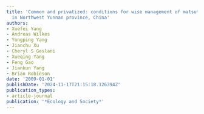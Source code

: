 ```yaml
---
title: 'Common and privatized: conditions for wise management of matsutake mushrooms
  in Northwest Yunnan province, China'
authors:
- Xuefei Yang
- Andreas Wilkes
- Yongping Yang
- Jianchu Xu
- Cheryl S Geslani
- Xueqing Yang
- Feng Gao
- Jiankun Yang
- Brian Robinson
date: '2009-01-01'
publishDate: '2024-11-17T21:15:18.126394Z'
publication_types:
- article-journal
publication: '*Ecology and Society*'
---
```

